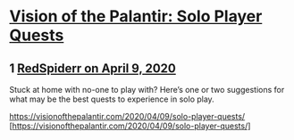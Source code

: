 # [Vision of the Palantir: Solo Player Quests](https://community.fantasyflightgames.com/topic/307579-vision-of-the-palantir-solo-player-quests/)

## 1 [RedSpiderr on April 9, 2020](https://community.fantasyflightgames.com/topic/307579-vision-of-the-palantir-solo-player-quests/?do=findComment&comment=3925844)

Stuck at home with no-one to play with? Here’s one or two suggestions for what may be the best quests to experience in solo play.

https://visionofthepalantir.com/2020/04/09/solo-player-quests/ [https://visionofthepalantir.com/2020/04/09/solo-player-quests/]


